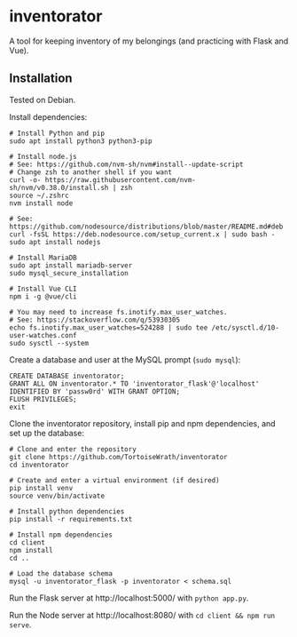 # inventorator

A tool for keeping inventory of my belongings (and practicing with Flask and Vue).

## Installation

Tested on Debian.

Install dependencies:

```shell
# Install Python and pip
sudo apt install python3 python3-pip

# Install node.js
# See: https://github.com/nvm-sh/nvm#install--update-script
# Change zsh to another shell if you want
curl -o- https://raw.githubusercontent.com/nvm-sh/nvm/v0.38.0/install.sh | zsh
source ~/.zshrc
nvm install node

# See: https://github.com/nodesource/distributions/blob/master/README.md#deb
curl -fsSL https://deb.nodesource.com/setup_current.x | sudo bash -
sudo apt install nodejs

# Install MariaDB
sudo apt install mariadb-server
sudo mysql_secure_installation

# Install Vue CLI
npm i -g @vue/cli

# You may need to increase fs.inotify.max_user_watches.
# See: https://stackoverflow.com/q/53930305
echo fs.inotify.max_user_watches=524288 | sudo tee /etc/sysctl.d/10-user-watches.conf
sudo sysctl --system
```

Create a database and user at the MySQL prompt (`sudo mysql`):

```mariadb
CREATE DATABASE inventorator;
GRANT ALL ON inventorator.* TO 'inventorator_flask'@'localhost' IDENTIFIED BY 'passw0rd' WITH GRANT OPTION;
FLUSH PRIVILEGES;
exit
```

Clone the inventorator repository, install pip and npm dependencies, and set up the database:

```shell
# Clone and enter the repository
git clone https://github.com/TortoiseWrath/inventorator
cd inventorator

# Create and enter a virtual environment (if desired)
pip install venv
source venv/bin/activate

# Install python dependencies
pip install -r requirements.txt

# Install npm dependencies
cd client
npm install
cd ..

# Load the database schema
mysql -u inventorator_flask -p inventorator < schema.sql
```

Run the Flask server at http://localhost:5000/ with `python app.py`.

Run the Node server at http://localhost:8080/ with `cd client && npm run serve`.